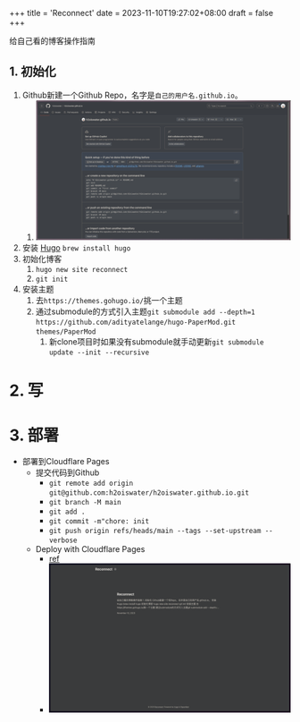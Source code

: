 +++
title = 'Reconnect'
date = 2023-11-10T19:27:02+08:00
draft = false
+++

给自己看的博客操作指南

## 1. 初始化

1. Github新建一个Github Repo，名字是`自己的用户名.github.io`。
	1. ![Github repo](./github_repo.png)
2. 安装 [Hugo](https://gohugo.io/)  `brew install hugo`
3. 初始化博客
	1. `hugo new site reconnect`
	2. `git init`
4. 安装主题
	1. 去`https://themes.gohugo.io/`挑一个主题
	2. 通过submodule的方式引入主题`git submodule add --depth=1 https://github.com/adityatelange/hugo-PaperMod.git themes/PaperMod`
		1. 新clone项目时如果没有submodule就手动更新`git submodule update --init --recursive`

# 2. 写

# 3. 部署

- 部署到Cloudflare Pages
	- 提交代码到Github
		- `git remote add origin git@github.com:h2oiswater/h2oiswater.github.io.git`
		- `git branch -M main`
		- `git add .`
		- `git commit -m"chore: init`
		- `git push origin refs/heads/main --tags --set-upstream --verbose`
	- Deploy with Cloudflare Pages
		- [ref](https://developers.cloudflare.com/pages/framework-guides/deploy-a-hugo-site/#deploy-with-cloudflare-pages)
		- ![a](./cloudflare_page.png)



